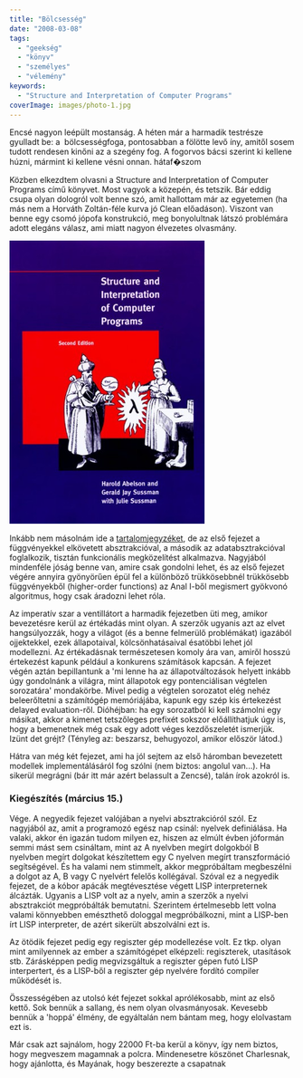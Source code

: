 ```yaml
---
title: "Bölcsesség"
date: "2008-03-08"
tags: 
  - "geekség"
  - "könyv"
  - "személyes"
  - "vélemény"
keywords:
  - "Structure and Interpretation of Computer Programs"
coverImage: images/photo-1.jpg
---
```


Encsé nagyon leépült mostanság. A héten már a harmadik testrésze gyulladt be: a  bölcsességfoga, pontosabban a fölötte levő íny, amitől sosem tudott rendesen kinőni az a szegény fog. A fogorvos bácsi szerint ki kellene húzni, mármint ki kellene vésni onnan. hátaf�szom

Közben elkezdtem olvasni a Structure and Interpretation of Computer Programs című könyvet. Most vagyok a közepén, és tetszik. Bár eddig csupa olyan dologról volt benne szó, amit hallottam már az egyetemen (ha más nem a Horváth Zoltán-féle kurva jó Clean előadáson). Viszont van benne egy csomó jópofa konstrukció, meg bonyolultnak látszó problémára adott elegáns válasz, ami miatt nagyon élvezetes olvasmány.

![sicp-cover](images/sicp-cover-345x500.jpg)

Inkább nem másolnám ide a [tartalomjegyzéket](http://mitpress.mit.edu/sicp/full-text/book/book-Z-H-4.html#%_toc_start), de az első fejezet a függvényekkel elkövetett absztrakcióval, a második az adatabsztrakcióval foglalkozik, tisztán funkcionális megközelítést alkalmazva. Nagyjából mindenféle jóság benne van, amire csak gondolni lehet, és az első fejezet végére annyira gyönyörűen épül fel a különböző trükkösebbnél trükkösebb függvényekből (higher-order functions) az Anal I-ből megismert gyökvonó algoritmus, hogy csak áradozni lehet róla.

Az imperatív szar a ventillátort a harmadik fejezetben üti meg, amikor bevezetésre kerül az értékadás mint olyan. A szerzők ugyanis azt az elvet hangsúlyozzák, hogy a világot (és a benne felmerülő problémákat) igazából ojjektekkel, ezek állapotaival, kölcsönhatásaival ésatöbbi lehet jól modellezni. Az értékadásnak természetesen komoly ára van, amiről hosszú értekezést kapunk például a konkurens számítások kapcsán. A fejezet végén aztán bepillantunk a 'mi lenne ha az állapotváltozások helyett inkább úgy gondolnánk a világra, mint állapotok egy pontenciálisan végtelen sorozatára' mondakörbe. Mivel pedig a végtelen sorozatot elég nehéz beleerőltetni a számítógép memóriájába, kapunk egy szép kis értekezést delayed evaluation-ről. Dióhéjban: ha egy sorozatból ki kell számolni egy másikat, akkor a kimenet tetszőleges prefixét sokszor előállíthatjuk úgy is, hogy a bemenetnek még csak egy adott véges kezdőszeletét ismerjük. Izünt det gréjt? (Tényleg az: beszarsz, behugyozol, amikor először látod.)

Hátra van még két fejezet, ami ha jól sejtem az első háromban bevezetett modellek implementálásáról fog szólni (nem biztos: angolul van...). Ha sikerül megrágni (bár itt már azért belassult a Zencsé), talán írok azokról is.

### Kiegészítés (március 15.)

Vége. A negyedik fejezet valójában a nyelvi absztrakcióról szól. Ez nagyjából az, amit a programozó egész nap csinál: nyelvek definiálása. Ha valaki, akkor én igazán tudom milyen ez, hiszen az elmúlt évben jóformán semmi mást sem csináltam, mint az A nyelvben megírt dolgokból B nyelvben megírt dolgokat készítettem egy C nyelven megírt transzformáció segítségével. És ha valami nem stimmelt, akkor megpróbáltam megbeszélni a dolgot az A, B vagy C nyelvért felelős kollégával. Szóval ez a negyedik fejezet, de a kóbor apácák megtévesztése végett LISP interpreternek álcázták. Ugyanis a LISP volt az a nyelv, amin a szerzők a nyelvi absztrakciót megpróbálták bemutatni. Szerintem értelmesebb lett volna valami könnyebben emészthető dologgal megpróbálkozni, mint a LISP-ben írt LISP interpreter, de azért sikerült abszolválni ezt is.

Az ötödik fejezet pedig egy regiszter gép modellezése volt. Ez tkp. olyan mint amilyennek az ember a számítógépet elképzeli: regiszterek, utasítások stb. Zárásképpen pedig megvizsgáltuk a regiszter gépen futó LISP interpertert, és a LISP-ből a regiszter gép nyelvére fordító compiler működését is.

Összességében az utolsó két fejezet sokkal aprólékosabb, mint az első kettő. Sok bennük a sallang, és nem olyan olvasmányosak. Kevesebb bennük a 'hoppá' élmény, de egyáltalán nem bántam meg, hogy elolvastam ezt is.

Már csak azt sajnálom, hogy 22000 Ft-ba kerül a könyv, így nem biztos, hogy megveszem magamnak a polcra. Mindenesetre köszönet Charlesnak, hogy ajánlotta, és Mayának, hogy beszerezte a csapatnak
